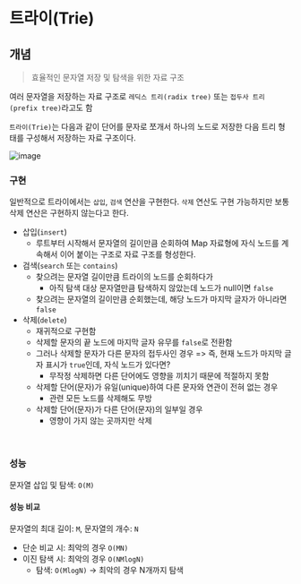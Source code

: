 # 트라이(Trie)

## 개념

> 효율적인 문자열 저장 및 탐색을 위한 자료 구조

여러 문자열을 저장하는 자료 구조로 `레딕스 트리(radix tree)` 또는 `접두사 트리(prefix tree)`라고도 함

`트라이(Trie)`는 다음과 같이 단어를 문자로 쪼개서 하나의 노드로 저장한 다음 트리 형태를 구성해서 저장하는 자료 구조이다.

![image](https://user-images.githubusercontent.com/93081720/235431670-39169675-e95b-4aae-b556-44225fe66529.png)

### 구현

일반적으로 트라이에서는 `삽입`, `검색` 연산을 구현한다. `삭제` 연산도 구현 가능하지만 보통 삭제 연산은 구현하지 않는다고 한다.

- 삽입(`insert`)
  - 루트부터 시작해서 문자열의 길이만큼 순회하여 Map 자료형에 자식 노드를 계속해서 이어 붙이는 구조로 자료 구조를 형성한다.
- 검색(`search` 또는 `contains`)
  - 찾으려는 문자열 길이만큼 트라이의 노드를 순회하다가
    - 아직 탐색 대상 문자열만큼 탐색하지 않았는데 노드가 null이면 `false`
  - 찾으려는 문자열의 길이만큼 순회했는데, 해당 노드가 마지막 글자가 아니라면 `false`
- 삭제(`delete`)
  - 재귀적으로 구현함
  - 삭제할 문자의 끝 노드에 마지막 글자 유무를 `false`로 전환함
  - 그러나 삭제할 문자가 다른 문자의 접두사인 경우 => 즉, 현재 노드가 마지막 글자 표시가 `true`인데, 자식 노드가 있다면?
    - 무작정 삭제하면 다른 단어에도 영향을 끼치기 때문에 적절하지 못함
  - 삭제할 단어(문자)가 유일(unique)하여 다른 문자와 연관이 전혀 없는 경우
    - 관련 모든 노드를 삭제해도 무방
  - 삭제할 단어(문자)가 다른 단어(문자)의 일부일 경우
    - 영향이 가지 않는 곳까지만 삭제

<br>

### 성능

문자열 삽입 및 탐색: `O(M)`

#### 성능 비교

문자열의 최대 길이: `M`, 문자열의 개수: `N`

- 단순 비교 시: 최악의 경우 `O(MN)`
- 이진 탐색 시: 최악의 경우 `O(NMlogN)`
  - 탐색: `O(MlogN)` → 최악의 경우 N개까지 탐색

